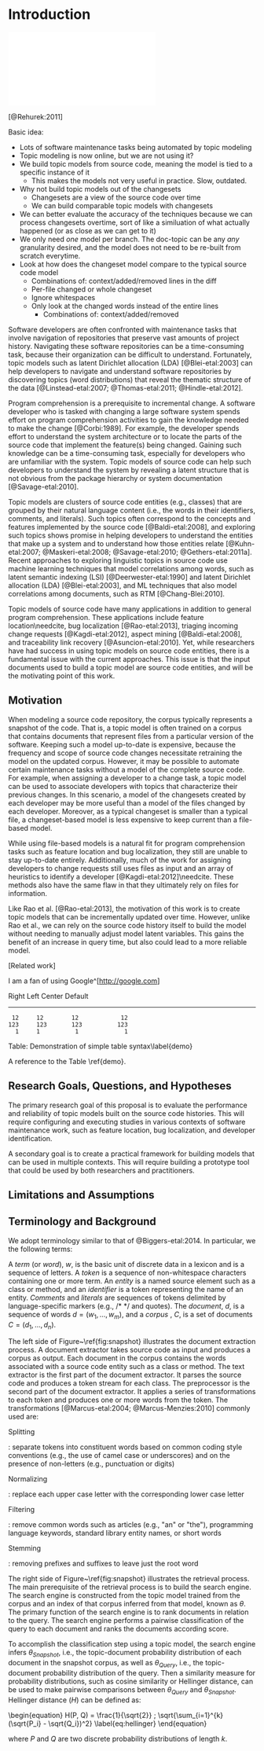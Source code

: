 # Introduction

![Changeset process](figures/changeset.pdf)

[@Rehurek:2011]

Basic idea:

- Lots of software maintenance tasks being automated by topic modeling
- Topic modeling is now online, but we are not using it?
- We build topic models from source code, meaning the model is tied to a
  specific instance of it
    - This makes the models not very useful in practice. Slow, outdated.
- Why not build topic models out of the changesets
    - Changesets are a view of the source code over time
    - We can build comparable topic models with changesets
- We can better evaluate the accuracy of the techniques because we
    can process changesets overtime, sort of like a similuation of
    what actually happened (or as close as we can get to it)
- We only need *one* model per branch. The doc-topic can be any *any*
  granularity desired, and the model does not need to be re-built from
  scratch everytime.
- Look at how does the changeset model compare to the typical source
  code model
    - Combinations of: context/added/removed lines in the diff
    - Per-file changed or whole changeset
    - Ignore whitespaces
    - Only look at the changed words instead of the entire lines
        - Combinations of: context/added/removed

Software developers are often confronted with maintenance tasks that
involve navigation of repositories that preserve vast amounts of project
history.  Navigating these software repositories can be a time-consuming
task, because their organization can be difficult to understand.
Fortunately, topic models such as latent Dirichlet allocation (LDA)
[@Blei-etal:2003] can help developers to navigate and understand
software repositories by discovering topics (word distributions) that
reveal the thematic structure of the data [@Linstead-etal:2007;
@Thomas-etal:2011; @Hindle-etal:2012].

Program comprehension is a prerequisite to incremental change.
A software developer who is tasked with changing a large software system
spends effort on program comprehension activities to gain the knowledge
needed to make the change [@Corbi:1989]. For example, the developer
spends effort to understand the system architecture or to locate the
parts of the source code that implement the feature(s) being changed.
Gaining such knowledge can be a time-consuming task, especially for
developers who are unfamiliar with the system. Topic models of source
code can help such developers to understand the system by revealing a
latent structure that is not obvious from the package hierarchy or
system documentation [@Savage-etal:2010].

Topic models are clusters of source code entities (e.g., classes) that
are grouped by their natural language content (i.e., the words in their
identifiers, comments, and literals). Such topics often correspond to
the concepts and features implemented by the source code
[@Baldi-etal:2008], and exploring such topics shows promise in helping
developers to understand the entities that make up a system and to
understand how those entities relate [@Kuhn-etal:2007; @Maskeri-etal:2008;
@Savage-etal:2010; @Gethers-etal:2011a]. Recent approaches to exploring
linguistic topics in source code use machine learning techniques that
model correlations among words, such as latent semantic indexing (LSI)
[@Deerwester-etal:1990] and latent Dirichlet allocation (LDA)
[@Blei-etal:2003], and ML techniques that also model correlations among
documents, such as RTM [@Chang-Blei:2010].

Topic models of source code have many applications in addition to
general program comprehension. These applications include feature
location\needcite, bug localization [@Rao-etal:2013], triaging
incoming change requests [@Kagdi-etal:2012], aspect
mining [@Baldi-etal:2008], and traceability link
recovery [@Asuncion-etal:2010]. Yet, while researchers have had
success in using topic models on source code entities, there is a
fundamental issue with the current approaches. This issue is that the
input documents used to build a topic model are source code entities,
and will be the motivating point of this work.


## Motivation

<!--
- Software evolves quickly
- Current file-based models do not keep up-to-date models
- Keeping them up-to-date involves:
    - Rebuilding at every commit (slowest)
    - Rebuilding at intervals (data loss)
    - Modify the model internally using heuristics
- In FLTs, file-based models are easy and natural, but not necessary to
  build the model.
- In triaging, file-based models do not capture the appropriate
  information, e.g., the developer's topics.
- Models can be built from any text input. We do not need to use the
  files as a proxy. The word occurrences will still occur in changesets!
-->

When modeling a source code repository, the corpus typically represents
a snapshot of the code. That is, a topic model is often trained on a
corpus that contains documents that represent files from a particular
version of the software. Keeping such a model up-to-date is expensive,
because the frequency and scope of source code changes necessitate
retraining the model on the updated corpus. However, it may be possible
to automate certain maintenance tasks without a model of the complete
source code. For example, when assigning a developer to a change task, a
topic model can be used to associate developers with topics that
characterize their previous changes. In this scenario, a model of the
changesets created by each developer may be more useful than a model of
the files changed by each developer. Moreover, as a typical changeset is
smaller than a typical file, a changeset-based model is less expensive
to keep current than a file-based model.

While using file-based models is a natural fit for program comprehension
tasks such as feature location and bug localization, they still are
unable to stay up-to-date entirely.
Additionally, much of the work for assigning developers to change
requests still uses files as input and an array of heuristics to
identify a developer [@Kagdi-etal:2012]\needcite.
These methods also have the same flaw in that they ultimately rely on
files for information.

Like Rao et al. [@Rao-etal:2013], the motivation of this work is to
create topic models that can be incrementally updated over time.
However, unlike Rao et al., we can rely on the source code history
itself to build the model without needing to manually adjust model
latent variables.
This gains the benefit of an increase in query time, but also could lead
to a more reliable model.


[Related work]

I am a fan of using Google^[<http://google.com>]

  Right     Left     Center     Default
-------     ------ ----------   -------
     12     12        12            12
    123     123       123          123
      1     1          1             1

Table:  Demonstration of simple table syntax\label{demo}

A reference to the Table \ref{demo}.

## Research Goals, Questions, and Hypotheses

The primary research goal of this proposal is to evaluate the performance
and reliability of topic models built on the source code histories. This
will require configuring and executing studies in various contexts of
software maintenance work, such as feature location, bug localization,
and developer identification.

A secondary goal is to create a practical framework for building models
that can be used in multiple contexts.
This will require building a prototype tool that could be used by both
researchers and practitioners.

<!--
- To evaluate models built on changesets to other models (typically
  based on files only, but may include additional information)
- Provide a practical framework for building models that can be used in
  multiple contexts (FLT, bug localization, triage).
- Provide insight for researchers and tool developers on best practices
  for using changeset-based models
-->


## Limitations and Assumptions

<!--
    Possible threats?
-->

## Terminology and Background

We adopt terminology similar to that of @Biggers-etal:2014. In particular,
we the following terms:

A *term* (or *word*), $w$, is the basic unit of discrete data in a lexicon and is a sequence of letters.
A *token* is a sequence of non-whitespace characters containing one or more term.
An *entity* is a named source element such as a class or method,
and an *identifier* is a token representing the name of an entity.
*Comments* and *literals* are sequences of tokens delimited by
language-specific markers (e.g., /\* \*/ and quotes).
The *document*, $d$, is a sequence of words $d = (w_1, \ldots, w_m)$,
and a *corpus* , $C$, is a set of documents $C = (d_1, \ldots, d_n)$.

The left side of Figure~\ref{fig:snapshot} illustrates the document extraction
process. A document extractor takes source code as input and produces a corpus
as output. Each document in the corpus contains the words associated with a
source code entity such as a class or method. The text extractor is the first
part of the document extractor. It parses the source code and produces a token
stream for each class. The preprocessor is the second part of the document
extractor. It applies a series of transformations to each token and produces
one or more words from the token. The transformations [@Marcus-etal:2004;
@Marcus-Menzies:2010] commonly used are:

Splitting

:   separate tokens into constituent words based on common coding
  style conventions (e.g., the use of camel case or underscores) and on the
  presence of non-letters (e.g., punctuation or digits)

Normalizing

:   replace each upper case letter with the corresponding lower
  case letter

Filtering

:   remove common words such as articles (e.g., "an" or "the"),
  programming language keywords, standard library entity names, or short words

Stemming

:   removing prefixes and suffixes to leave just the root word

The right side of Figure~\ref{fig:snapshot} illustrates the retrieval process.
The main prerequisite of the retrieval process is to build the search engine.
The search engine is constructed from the topic model trained from the corpus
and an index of that corpus inferred from that model, known as $\theta$.
The primary function of the search engine is to rank documents in relation to the query.
The search engine performs a pairwise classification of the query
to each document and ranks the documents according score.

To accomplish the classification step using a topic model,
the search engine infers $\theta_{Snapshot}$, i.e.,
the topic-document probability distribution of each document in the snapshot corpus,
as well as $\theta_{Query}$, i.e., the topic-document probability distribution of the query.
Then a similarity measure for probability distributions, such as
cosine similarity or Hellinger distance, can be used to make pairwise comparisons
between $\theta_{Query}$ and $\theta_{Snapshot}$.
Hellinger distance ($H$) can be defined as:

\begin{equation}
    H(P, Q) = \frac{1}{\sqrt{2}} \; \sqrt{\sum_{i=1}^{k} (\sqrt{P_i} - \sqrt{Q_i})^2}
\label{eq:hellinger}
\end{equation}

where $P$ and $Q$ are two discrete probability distributions of length $k$.

